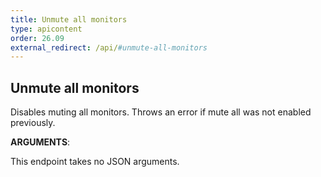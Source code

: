 ```yaml
---
title: Unmute all monitors
type: apicontent
order: 26.09
external_redirect: /api/#unmute-all-monitors
---
```


## Unmute all monitors
Disables muting all monitors. Throws an error if mute all was not enabled previously.

**ARGUMENTS**:

This endpoint takes no JSON arguments.
